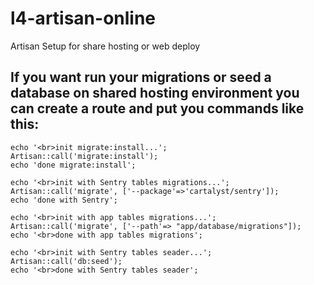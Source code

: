 l4-artisan-online
=================

Artisan Setup for share hosting or web deploy

If you want run your migrations or seed a database on shared hosting environment you can create a route and put you commands like this:
----

<nowiki>

	echo '<br>init migrate:install...';
	Artisan::call('migrate:install');
	echo 'done migrate:install';
	
	echo '<br>init with Sentry tables migrations...';
	Artisan::call('migrate', ['--package'=>'cartalyst/sentry']);
	echo 'done with Sentry';

	echo '<br>init with app tables migrations...';
	Artisan::call('migrate', ['--path'=> "app/database/migrations"]);
	echo '<br>done with app tables migrations';

	echo '<br>init with Sentry tables seader...';
	Artisan::call('db:seed');
	echo '<br>done with Sentry tables seader';
</nowiki>
